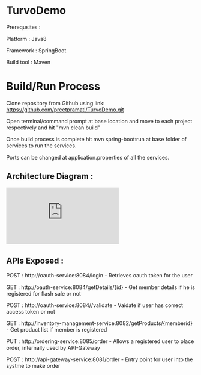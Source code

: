# TurvoDemo
Prerequsites :

Platform : Java8

Framework : SpringBoot

Build tool : Maven


# Build/Run Process

Clone repository from Github using link: https://github.com/preetpramati/TurvoDemo.git

Open terminal/command prompt at base location and move to each project respectively and hit "mvn clean build"

Once build process is complete hit mvn spring-boot:run at base folder of services to run the services.

Ports can be changed at application.properties of all the services.




## Architecture Diagram :  

![Microservice Architecture](https://github.com/preetpramati/TurvoDemo/blob/master/Architecture.pdf)


## APIs Exposed :

POST : http://oauth-service:8084/login - Retrieves oauth token for the user

GET : http://oauth-service:8084/getDetails/{id} - Get member details if he is registered for flash sale or not

POST : http://oauth-service:8084//validate - Vaidate if user has correct access token or not

GET : http://inventory-management-service:8082/getProducts/{memberid} - Get product list if member is registered

PUT : http://ordering-service:8085/order - Allows a registered user to place order, internally used by API-Gateway

POST : http://api-gateway-service:8081/order - Entry point for user into the systme to make order




